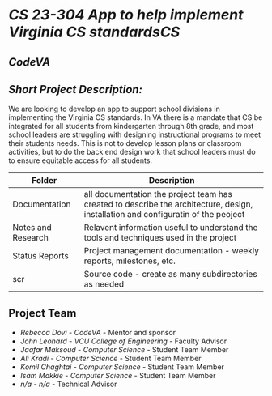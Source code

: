# *CS 23-304 App to help implement Virginia CS standardsCS*
## *CodeVA*
## *Short Project Description:*
We are looking to develop an app to support school divisions in implementing the Virginia CS standards. In VA there is a mandate that CS be integrated for all students from kindergarten through 8th grade, and most school leaders are struggling with designing instructional programs to meet their students needs. This is not to develop lesson plans or classroom activities, but to do the back end design work that school leaders must do to ensure equitable access for all students.

| Folder | Description |
|---|---|
| Documentation |  all documentation the project team has created to describe the architecture, design, installation and configuratin of the peoject |
| Notes and Research | Relavent information useful to understand the tools and techniques used in the project |
| Status Reports | Project management documentation - weekly reports, milestones, etc. |
| scr | Source code - create as many subdirectories as needed |

## Project Team
- *Rebecca Dovi*  - *CodeVA* - Mentor and sponsor
- *John Leonard* - *VCU College of Engineering* - Faculty Advisor
- *Jaafar Maksoud* - *Computer Science* - Student Team Member
- *Ali Kradi* - *Computer Science* - Student Team Member
- *Komil Chaghtai* - *Computer Science* - Student Team Member
- *Isam Makkie* - *Computer Science* - Student Team Member
- *n/a* - *n/a* - Technical Advisor
